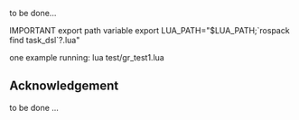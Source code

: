to be done...

IMPORTANT export path variable
export LUA_PATH="$LUA_PATH;\`rospack find task_dsl\`?.lua"

one example running:
lua test/gr_test1.lua


Acknowledgement
---------------

to be done ...





